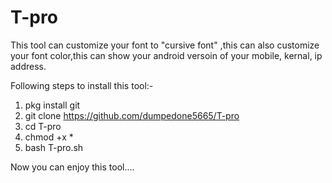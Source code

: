 # T-pro
This tool can customize your font to "cursive font" ,this can also customize your font color,this can show your android versoin of your mobile, kernal, ip address.

Following steps to install this tool:-

1. pkg install git 
2. git clone https://github.com/dumpedone5665/T-pro
3. cd T-pro
4. chmod +x *
5. bash T-pro.sh



Now you can enjoy this tool....
